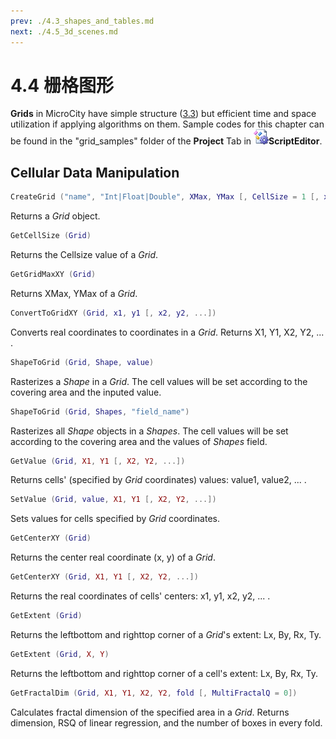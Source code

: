 ```yaml
---
prev: ./4.3_shapes_and_tables.md
next: ./4.5_3d_scenes.md
---
```

# 4.4 栅格图形
**Grids** in MicroCity have simple structure ([3.3](3.3_raster_grids.md)) but efficient time and space utilization if applying algorithms on them. Sample codes for this chapter can be found in the "grid_samples" folder of the **Project** Tab in ![icon](./imgs/icon_script_editor.png)**ScriptEditor**.
## Cellular Data Manipulation

```lua
CreateGrid ("name", "Int|Float|Double", XMax, YMax [, CellSize = 1 [, xMin = 0 [, yMin = 0] [, init = 0]]]])
```
Returns a *Grid* object.
```lua
GetCellSize (Grid)
```
Returns the Cellsize value of a *Grid*.
```lua
GetGridMaxXY (Grid)
```
Returns XMax, YMax of a *Grid*.
```lua
ConvertToGridXY (Grid, x1, y1 [, x2, y2, ...])
```
Converts real coordinates to coordinates in a *Grid*. Returns X1, Y1, X2, Y2, ... .
```lua
ShapeToGrid (Grid, Shape, value)
```
Rasterizes a *Shape* in a *Grid*. The cell values will be set according to the covering area and the inputed value. 
```lua
ShapeToGrid (Grid, Shapes, "field_name")
```
Rasterizes all *Shape* objects in a *Shapes*. The cell values will be set according to the covering area and the values of *Shapes* field. 
```lua
GetValue (Grid, X1, Y1 [, X2, Y2, ...])
```
Returns cells' (specified by *Grid* coordinates) values: value1, value2, ... .
```lua
SetValue (Grid, value, X1, Y1 [, X2, Y2, ...])
```
Sets values for cells specified by *Grid* coordinates.
```lua
GetCenterXY (Grid)
```
Returns the center real coordinate (x, y) of a *Grid*. 
```lua
GetCenterXY (Grid, X1, Y1 [, X2, Y2, ...])
```
Returns the real coordinates of cells' centers: x1, y1, x2, y2, ... .
```lua
GetExtent (Grid)
```
Returns the leftbottom and righttop corner of a *Grid*'s extent: Lx, By, Rx, Ty.
```lua
GetExtent (Grid, X, Y)
```
Returns the leftbottom and righttop corner of a cell's extent: Lx, By, Rx, Ty.
```lua
GetFractalDim (Grid, X1, Y1, X2, Y2, fold [, MultiFractalQ = 0])
```
Calculates fractal dimension of the specified area in a *Grid*. Returns dimension, RSQ of linear regression, and the number of boxes in every fold.
